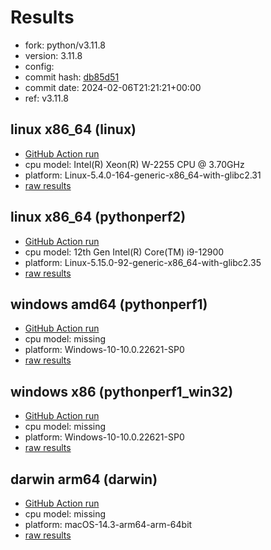# Results

- fork: python/v3.11.8
- version: 3.11.8
- config: 
- commit hash: [db85d51](https://github.com/python/cpython/commit/db85d51)
- commit date: 2024-02-06T21:21:21+00:00
- ref: v3.11.8

## linux x86_64 (linux)

- [GitHub Action run](https://github.com/faster-cpython/benchmarking/actions/runs/7844704965)
- cpu model: Intel(R) Xeon(R) W-2255 CPU @ 3.70GHz
- platform: Linux-5.4.0-164-generic-x86_64-with-glibc2.31
- [raw results](bm-20240206-linux-x86_64-python-v3.11.8-3.11.8-db85d51.json)

## linux x86_64 (pythonperf2)

- [GitHub Action run](https://github.com/faster-cpython/benchmarking/actions/runs/7844704965)
- cpu model: 12th Gen Intel(R) Core(TM) i9-12900
- platform: Linux-5.15.0-92-generic-x86_64-with-glibc2.35
- [raw results](bm-20240206-pythonperf2-x86_64-python-v3.11.8-3.11.8-db85d51.json)

## windows amd64 (pythonperf1)

- [GitHub Action run](https://github.com/faster-cpython/benchmarking/actions/runs/7844704965)
- cpu model: missing
- platform: Windows-10-10.0.22621-SP0
- [raw results](bm-20240206-pythonperf1-amd64-python-v3.11.8-3.11.8-db85d51.json)

## windows x86 (pythonperf1_win32)

- [GitHub Action run](https://github.com/faster-cpython/benchmarking/actions/runs/7844704965)
- cpu model: missing
- platform: Windows-10-10.0.22621-SP0
- [raw results](bm-20240206-pythonperf1_win32-x86-python-v3.11.8-3.11.8-db85d51.json)

## darwin arm64 (darwin)

- [GitHub Action run](https://github.com/faster-cpython/benchmarking/actions/runs/7844704965)
- cpu model: missing
- platform: macOS-14.3-arm64-arm-64bit
- [raw results](bm-20240206-darwin-arm64-python-v3.11.8-3.11.8-db85d51.json)

